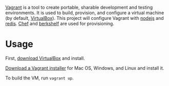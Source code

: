 [Vagrant](http://www.vagrantup.com/) is a tool to create portable, sharable development and testing environments. It is used to build, provision, and configure a virtual machine (by default, [VirtualBox](https://www.virtualbox.org/)). This project will configure Vagrant with [nodejs](http://nodejs.org/) and [redis](http://redis.io/). [Chef](http://www.opscode.com/chef/) and [berkshelf](http://berkshelf.com/) are used for provisioning.

# Usage

First, [download VirtualBox](https://www.virtualbox.org/wiki/Downloads) and install.

[Download a Vagrant installer](http://downloads.vagrantup.com/) for Mac OS, Windows, and Linux and install it.

To build the VM, run `vagrant up`.